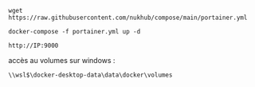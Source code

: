 ```
wget https://raw.githubusercontent.com/nukhub/compose/main/portainer.yml
```
```
docker-compose -f portainer.yml up -d
```
```
http://IP:9000
```
accès au volumes sur windows :
```
\\wsl$\docker-desktop-data\data\docker\volumes
```
